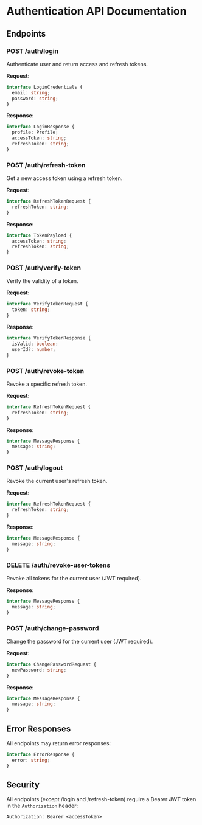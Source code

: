 # Authentication API Documentation

## Endpoints

### POST /auth/login
Authenticate user and return access and refresh tokens.

**Request:**
```typescript
interface LoginCredentials {
  email: string;
  password: string;
}
```

**Response:**
```typescript
interface LoginResponse {
  profile: Profile;
  accessToken: string;
  refreshToken: string;
}
```

### POST /auth/refresh-token
Get a new access token using a refresh token.

**Request:**
```typescript
interface RefreshTokenRequest {
  refreshToken: string;
}
```

**Response:**
```typescript
interface TokenPayload {
  accessToken: string;
  refreshToken: string;
}
```

### POST /auth/verify-token
Verify the validity of a token.

**Request:**
```typescript
interface VerifyTokenRequest {
  token: string;
}
```

**Response:**
```typescript
interface VerifyTokenResponse {
  isValid: boolean;
  userId?: number;
}
```

### POST /auth/revoke-token
Revoke a specific refresh token.

**Request:**
```typescript
interface RefreshTokenRequest {
  refreshToken: string;
}
```

**Response:**
```typescript
interface MessageResponse {
  message: string;
}
```

### POST /auth/logout
Revoke the current user's refresh token.

**Request:**
```typescript
interface RefreshTokenRequest {
  refreshToken: string;
}
```

**Response:**
```typescript
interface MessageResponse {
  message: string;
}
```

### DELETE /auth/revoke-user-tokens
Revoke all tokens for the current user (JWT required).

**Response:**
```typescript
interface MessageResponse {
  message: string;
}
```

### POST /auth/change-password
Change the password for the current user (JWT required).

**Request:**
```typescript
interface ChangePasswordRequest {
  newPassword: string;
}
```

**Response:**
```typescript
interface MessageResponse {
  message: string;
}
```

## Error Responses
All endpoints may return error responses:
```typescript
interface ErrorResponse {
  error: string;
}
```

## Security
All endpoints (except /login and /refresh-token) require a Bearer JWT token in the `Authorization` header:
```
Authorization: Bearer <accessToken>
```

